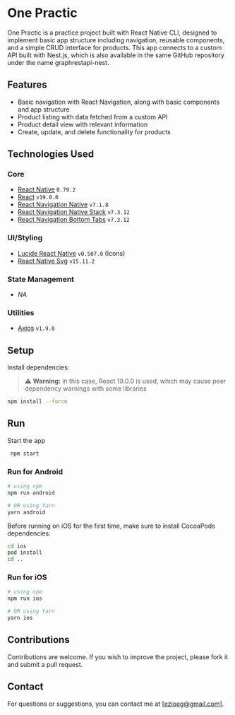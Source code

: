 # One Practic

One Practic is a practice project built with React Native CLI, designed to implement basic app structure including navigation, reusable components, and a simple CRUD interface for products. This app connects to a custom API built with Nest.js, which is also available in the same GitHub repository under the name graphrestapi-nest.

## Features

- Basic navigation with React Navigation, along with basic components and app structure
- Product listing with data fetched from a custom API
- Product detail view with relevant information
- Create, update, and delete functionality for products

## Technologies Used

### Core

- [React Native](https://reactnative.dev/) `0.79.2`
- [React](https://reactjs.org/) `v19.0.0`
- [React Navigation Native](https://reactnavigation.org/docs/getting-started) `v7.1.8`
- [React Navigation Native Stack](https://reactnavigation.org/docs/native-stack-navigator) `v7.3.12`
- [React Navigation Bottom Tabs](https://reactnavigation.org/docs/bottom-tab-navigator) `v7.3.12`

### UI/Styling

- [Lucide React Native](https://github.com/lucide-icons/lucide-react-native) `v0.507.0` (Icons)
- [React Native Svg](https://github.com/react-native-svg/react-native-svg) `v15.11.2`

### State Management

- _NA_

### Utilities

- [Axios](https://axios-http.com/) `v1.9.0`

## Setup

Install dependencies:

> ⚠️ **Warning:** in this case, React 19.0.0 is used, which may cause peer dependency warnings with some libraries

```bash
npm install --force
```

## Run

Start the app

```bash
 npm start
```

### Run for Android

```bash
# using npm
npm run android

# OR using Yarn
yarn android
```

Before running on iOS for the first time, make sure to install CocoaPods dependencies:

```bash
cd ios
pod install
cd ..
```

### Run for iOS

```bash
# using npm
npm run ios

# OR using Yarn
yarn ios
```

## Contributions

Contributions are welcome. If you wish to improve the project, please fork it and submit a pull request.

## Contact

For questions or suggestions, you can contact me at [ezioeg@gmail.com].
